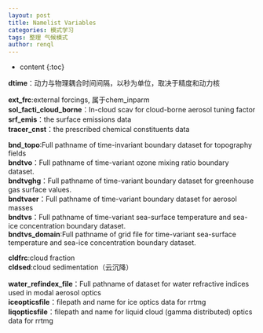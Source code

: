 ```yaml
---
layout: post
title: Namelist Variables
categories: 模式学习
tags: 整理 气候模式
author: renql
---
```


* content
{:toc}

**dtime**：动力与物理耦合时间间隔，以秒为单位，取决于精度和动力核  

**ext_frc**:external forcings, 属于chem_inparm   
**sol_facti_cloud_borne**：In-cloud scav for cloud-borne aerosol tuning factor   
**srf_emis**：the surface emissions data   
**tracer_cnst**：the prescribed chemical constituents data  

**bnd_topo**:Full pathname of time-invariant boundary dataset for topography fields   
**bndtvo**：Full pathname of time-variant ozone mixing ratio boundary dataset.   
**bndtvghg**：Full pathname of time-variant boundary dataset for greenhouse gas surface values.    
**bndtvaer**：Full pathname of time-variant boundary dataset for aerosol masses   
**bndtvs**：Full pathname of time-variant sea-surface temperature and sea-ice concentration boundary dataset.    
**bndtvs_domain**:Full pathname of grid file for time-variant sea-surface temperature and sea-ice concentration boundary dataset.   

**cldfrc**:cloud fraction   
**cldsed**:cloud sedimentation（云沉降）  
  
**water_refindex_file**：Full pathname of dataset for water refractive indices used in modal aerosol optics   
**iceopticsfile**：filepath and name for ice optics data for rrtmg   
**liqopticsfile**：filepath and name for liquid cloud (gamma distributed) optics data for rrtmg     
